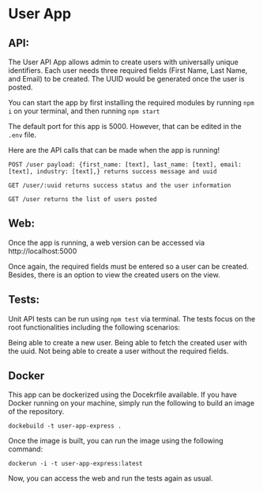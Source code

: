 # User App

## API:

The User API App allows admin to create users with universally unique identifiers. Each user needs three required fields (First Name, Last Name, and Email) to be created. The UUID would be generated once the user is posted.

You can start the app by first installing the required modules by running `npm i` on your terminal, and then running `npm start`

The default port for this app is 5000. However, that can be edited in the `.env` file.

Here are the API calls that can be made when the app is running!

```
POST /user payload: {first_name: [text], last_name: [text], email: [text], industry: [text],} returns success message and uuid
```
```
GET /user/:uuid returns success status and the user information
```
```
GET /user returns the list of users posted
```

## Web:

Once the app is running, a web version can be accessed via http://localhost:5000

Once again, the required fields must be entered so a user can be created. Besides, there is an option to view the created users on the view.

## Tests:

Unit API tests can be run using `npm test` via terminal. The tests focus on the root functionalities including the following scenarios:

Being able to create a new user.
Being able to fetch the created user with the uuid.
Not being able to create a user without the required fields.

## Docker

This app can be dockerized using the Docekrfile available. If you have Docker running on your machine, simply run the following to build an image of the repository.

`dockebuild -t user-app-express .`

Once the image is built, you can run the image using the following command:

`dockerun -i -t user-app-express:latest`

Now, you can access the web and run the tests again as usual.
